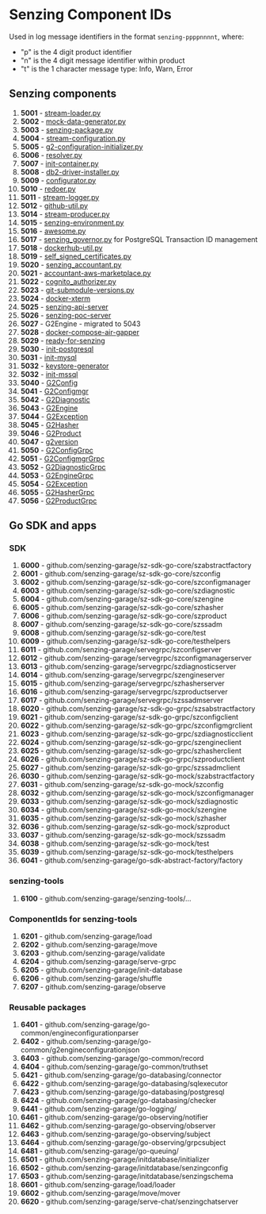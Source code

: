 # Senzing Component IDs

Used in log message identifiers in the format `senzing-ppppnnnnt`, where:

- "p" is the 4 digit product identifier
- "n" is the 4 digit message identifier within product
- "t" is the 1 character message type: Info, Warn, Error

## Senzing components

1. **5001** - [stream-loader.py](https://github.com/senzing-garage/stream-loader/blob/main/stream-loader.py)
1. **5002** - [mock-data-generator.py](https://github.com/senzing-garage/mock-data-generator/blob/main/mock-data-generator.py)
1. **5003** - [senzing-package.py](https://github.com/senzing-garage/senzing-package/blob/main/senzing-package.py)
1. **5004** - [stream-configuration.py](https://github.com/senzing-garage/stream-configuration/blob/main/stream-configuration.py)
1. **5005** - [g2-configuration-initializer.py](https://github.com/senzing-garage/g2-configuration-initializer/blob/main/g2-configuration-initializer.py)
1. **5006** - [resolver.py](https://github.com/senzing-garage/resolver/blob/main/resolver.py)
1. **5007** - [init-container.py](https://github.com/senzing-garage/docker-init-container/blob/main/init-container.py)
1. **5008** - [db2-driver-installer.py](https://github.com/senzing-garage/docker-db2-driver-installer/blob/main/db2-driver-installer.py)
1. **5009** - [configurator.py](https://github.com/senzing-garage/configurator/blob/main/configurator.py)
1. **5010** - [redoer.py](https://github.com/senzing-garage/redoer/blob/main/redoer.py)
1. **5011** - [stream-logger.py](https://github.com/senzing-garage/stream-logger/blob/main/stream-logger.py)
1. **5012** - [github-util.py](https://github.com/senzing-garage/github-util/blob/main/github-util.py)
1. **5014** - [stream-producer.py](https://github.com/senzing-garage/stream-producer/blob/main/stream-producer.py)
1. **5015** - [senzing-environment.py](https://github.com/senzing-garage/stream-producer/blob/main/senzing-environment.py)
1. **5016** - [awesome.py](https://github.com/senzing-garage/awesome/blob/main/awesome.py)
1. **5017** - [senzing_governor.py](https://github.com/senzing-garage/governor-postgresql-transaction-id/blob/main/senzing_governor.py) for PostgreSQL Transaction ID management
1. **5018** - [dockerhub-util.py](https://github.com/senzing-garage/dockerhub-util/blob/main/dockerhub-util.py)
1. **5019** - [self_signed_certificates.py](https://github.com/senzing-garage/aws-lambda-self-signed-certificates/blob/main/self_signed_certificates.py)
1. **5020** - [senzing_accountant.py](https://github.com/senzing-garage/accountant-aws-marketplace)
1. **5021** - [accountant-aws-marketplace.py](https://github.com/senzing-garage/accountant-aws-marketplace)
1. **5022** - [cognito_authorizer.py](https://github.com/senzing-garage/aws-lambda-cognito-authorizer/blob/main/cognito_authorizer.py)
1. **5023** - [git-submodule-versions.py](https://github.com/senzing-garage/g2-python/blob/main/bin/github-submodule-versions.py)
1. **5024** - [docker-xterm](https://github.com/senzing-garage/docker-xterm)
1. **5025** - [senzing-api-server](https://github.com/senzing-garage/senzing-api-server)
1. **5026** - [senzing-poc-server](https://github.com/senzing-garage/senzing-poc-server)
1. **5027** - G2Engine - migrated to 5043
1. **5028** - [docker-compose-air-gapper](https://github.com/senzing-garage/docker-compose-air-gapper)
1. **5029** - [ready-for-senzing](https://github.com/senzing-garage/ready-for-senzing)
1. **5030** - [init-postgresql](https://github.com/senzing-garage/init-postgresql)
1. **5031** - [init-mysql](https://github.com/senzing-garage/init-mysql)
1. **5032** - [keystore-generator](https://github.com/senzing-garage/keystore-generator)
1. **5032** - [init-mssql](https://github.com/senzing-garage/init-mssql)
1. **5040** - [G2Config](https://github.com/senzing-garage/g2-sdk-python/blob/main/src/senzing-garage/g2config.py)
1. **5041** - [G2Configmgr](https://github.com/senzing-garage/g2-sdk-python/blob/main/src/senzing-garage/g2configmgr.py)
1. **5042** - [G2Diagnostic](https://github.com/senzing-garage/g2-sdk-python/blob/main/src/senzing-garage/g2diagnostic.py)
1. **5043** - [G2Engine](https://github.com/senzing-garage/g2-sdk-python/blob/main/src/senzing-garage/g23ngine.py)
1. **5044** - [G2Exception](https://github.com/senzing-garage/g2-sdk-python/blob/main/src/senzing-garage/g23xception.py)
1. **5045** - [G2Hasher](https://github.com/senzing-garage/g2-sdk-python/blob/main/src/senzing-garage/g2hasher.py)
1. **5046** - [G2Product](https://github.com/senzing-garage/g2-sdk-python/blob/main/src/senzing-garage/g2product.py)
1. **5047** - [g2version](https://github.com/senzing-garage/g2-sdk-python/blob/main/src/senzing-garage/g2version.py)
1. **5050** - [G2ConfigGrpc](https://github.com/senzing-garage/g2-sdk-python/blob/main/src/senzing-garage/g2config_grpc.py)
1. **5051** - [G2ConfigmgrGrpc](https://github.com/senzing-garage/g2-sdk-python/blob/main/src/senzing-garage/g2configmgr_grpc.py)
1. **5052** - [G2DiagnosticGrpc](https://github.com/senzing-garage/g2-sdk-python/blob/main/src/senzing-garage/g2diagnostic_grpc.py)
1. **5053** - [G2EngineGrpc](https://github.com/senzing-garage/g2-sdk-python/blob/main/src/senzing-garage/g2engine_grpc.py)
1. **5054** - [G2Exception](https://github.com/senzing-garage/g2-sdk-python/blob/main/src/senzing-garage/g2exception._grpcpy)
1. **5055** - [G2HasherGrpc](https://github.com/senzing-garage/g2-sdk-python/blob/main/src/senzing-garage/g2hasher_grpc.py)
1. **5056** - [G2ProductGrpc](https://github.com/senzing-garage/g2-sdk-python/blob/main/src/senzing-garage/g2product_grpc.py)

## Go SDK and apps

### SDK

1. **6000** - github.com/senzing-garage/sz-sdk-go-core/szabstractfactory
1. **6001** - github.com/senzing-garage/sz-sdk-go-core/szconfig
1. **6002** - github.com/senzing-garage/sz-sdk-go-core/szconfigmanager
1. **6003** - github.com/senzing-garage/sz-sdk-go-core/szdiagnostic
1. **6004** - github.com/senzing-garage/sz-sdk-go-core/szengine
1. **6005** - github.com/senzing-garage/sz-sdk-go-core/szhasher
1. **6006** - github.com/senzing-garage/sz-sdk-go-core/szproduct
1. **6007** - github.com/senzing-garage/sz-sdk-go-core/szssadm
1. **6008** - github.com/senzing-garage/sz-sdk-go-core/test
1. **6009** - github.com/senzing-garage/sz-sdk-go-core/testhelpers
1. **6011** - github.com/senzing-garage/servegrpc/szconfigserver
1. **6012** - github.com/senzing-garage/servegrpc/szconfigmanagerserver
1. **6013** - github.com/senzing-garage/servegrpc/szdiagnosticserver
1. **6014** - github.com/senzing-garage/servegrpc/szengineserver
1. **6015** - github.com/senzing-garage/servegrpc/szhasherserver
1. **6016** - github.com/senzing-garage/servegrpc/szproductserver
1. **6017** - github.com/senzing-garage/servegrpc/szssadmserver
1. **6020** - github.com/senzing-garage/sz-sdk-go-grpc/szsabstractfactory
1. **6021** - github.com/senzing-garage/sz-sdk-go-grpc/szconfigclient
1. **6022** - github.com/senzing-garage/sz-sdk-go-grpc/szconfigmgrclient
1. **6023** - github.com/senzing-garage/sz-sdk-go-grpc/szdiagnosticclient
1. **6024** - github.com/senzing-garage/sz-sdk-go-grpc/szengineclient
1. **6025** - github.com/senzing-garage/sz-sdk-go-grpc/szhasherclient
1. **6026** - github.com/senzing-garage/sz-sdk-go-grpc/szproductclient
1. **6027** - github.com/senzing-garage/sz-sdk-go-grpc/szssadmclient
1. **6030** - github.com/senzing-garage/sz-sdk-go-mock/szabstractfactory
1. **6031** - github.com/senzing-garage/sz-sdk-go-mock/szconfig
1. **6032** - github.com/senzing-garage/sz-sdk-go-mock/szconfigmanager
1. **6033** - github.com/senzing-garage/sz-sdk-go-mock/szdiagnostic
1. **6034** - github.com/senzing-garage/sz-sdk-go-mock/szengine
1. **6035** - github.com/senzing-garage/sz-sdk-go-mock/szhasher
1. **6036** - github.com/senzing-garage/sz-sdk-go-mock/szproduct
1. **6037** - github.com/senzing-garage/sz-sdk-go-mock/szssadm
1. **6038** - github.com/senzing-garage/sz-sdk-go-mock/test
1. **6039** - github.com/senzing-garage/sz-sdk-go-mock/testhelpers
1. **6041** - github.com/senzing-garage/go-sdk-abstract-factory/factory

### senzing-tools

1. **6100** - github.com/senzing-garage/senzing-tools/...

### ComponentIds for senzing-tools

1. **6201** - github.com/senzing-garage/load
1. **6202** - github.com/senzing-garage/move
1. **6203** - github.com/senzing-garage/validate
1. **6204** - github.com/senzing-garage/serve-grpc
1. **6205** - github.com/senzing-garage/init-database
1. **6206** - github.com/senzing-garage/shuffle
1. **6207** - github.com/senzing-garage/observe

### Reusable packages

1. **6401** - github.com/senzing-garage/go-common/engineconfigurationparser
1. **6402** - github.com/senzing-garage/go-common/g2engineconfigurationjson
1. **6403** - github.com/senzing-garage/go-common/record
1. **6404** - github.com/senzing-garage/go-common/truthset
1. **6421** - github.com/senzing-garage/go-databasing/connector
1. **6422** - github.com/senzing-garage/go-databasing/sqlexecutor
1. **6423** - github.com/senzing-garage/go-databasing/postgresql
1. **6424** - github.com/senzing-garage/go-databasing/checker
1. **6441** - github.com/senzing-garage/go-logging/
1. **6461** - github.com/senzing-garage/go-observing/notifier
1. **6462** - github.com/senzing-garage/go-observing/observer
1. **6463** - github.com/senzing-garage/go-observing/subject
1. **6464** - github.com/senzing-garage/go-observing/grpcsubject
1. **6481** - github.com/senzing-garage/go-queuing/
1. **6501** - github.com/senzing-garage/initdatabase/initializer
1. **6502** - github.com/senzing-garage/initdatabase/senzingconfig
1. **6503** - github.com/senzing-garage/initdatabase/senzingschema
1. **6601** - github.com/senzing-garage/load/loader
1. **6602** - github.com/senzing-garage/move/mover
1. **6620** - github.com/senzing-garage/serve-chat/senzingchatserver
